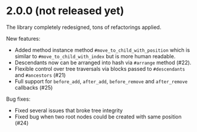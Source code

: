 # 2.0.0 (not released yet)

The library completely redesigned, tons of refactorings applied.

New features:

* Added method instance method `#move_to_child_with_position`
  which is similar to `#move_to_child_with_index` but is more human readable.
* Descendants now can be arranged into hash via `#arrange` method (#22).
* Flexible control over tree traversals via blocks passed to `#descendants`
  and `#ancestors` (#21)
* Full support for `before_add`, `after_add`, `before_remove` and `after_remove`
  callbacks (#25)

Bug fixes:

* Fixed several issues that broke tree integrity
* Fixed bug when two root nodes could be created with same position (#24)